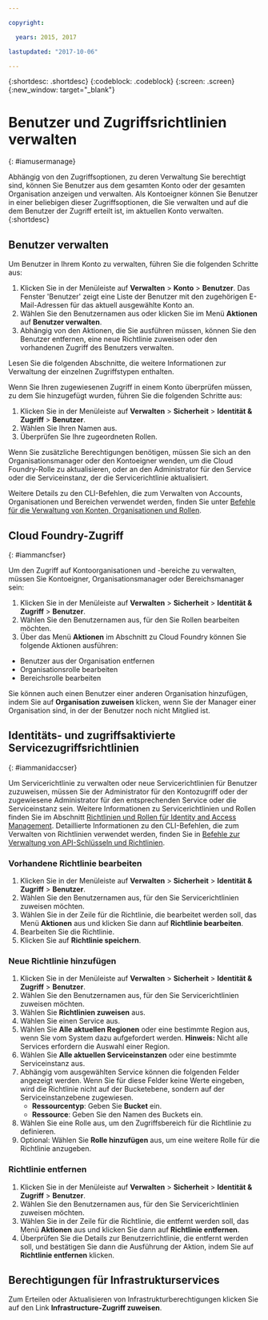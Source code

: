 ```yaml
---

copyright:

  years: 2015, 2017

lastupdated: "2017-10-06"

---
```


{:shortdesc: .shortdesc}
{:codeblock: .codeblock}
{:screen: .screen}
{:new_window: target="_blank"}

# Benutzer und Zugriffsrichtlinien verwalten
{: #iamusermanage}

Abhängig von den Zugriffsoptionen, zu deren Verwaltung Sie berechtigt sind, können Sie Benutzer aus dem gesamten Konto oder der gesamten Organisation anzeigen und verwalten. Als Kontoeigner können Sie Benutzer in einer beliebigen dieser Zugriffsoptionen, die Sie verwalten und auf die dem Benutzer der Zugriff erteilt ist, im aktuellen Konto verwalten.
{:shortdesc}

## Benutzer verwalten

Um Benutzer in Ihrem Konto zu verwalten, führen Sie die folgenden Schritte aus:

1. Klicken Sie in der Menüleiste auf **Verwalten** &gt; **Konto** &gt; **Benutzer**. Das Fenster 'Benutzer' zeigt eine Liste der Benutzer mit den zugehörigen E-Mail-Adressen für das aktuell ausgewählte Konto an.
2. Wählen Sie den Benutzernamen aus oder klicken Sie im Menü **Aktionen** auf **Benutzer verwalten**.
3. Abhängig von den Aktionen, die Sie ausführen müssen, können Sie den Benutzer entfernen, eine neue Richtlinie zuweisen oder den vorhandenen Zugriff des Benutzers verwalten.

Lesen Sie die folgenden Abschnitte, die weitere Informationen zur Verwaltung der einzelnen Zugriffstypen enthalten.

Wenn Sie Ihren zugewiesenen Zugriff in einem Konto überprüfen müssen, zu dem Sie hinzugefügt wurden, führen Sie die folgenden Schritte aus:

1. Klicken Sie in der Menüleiste auf **Verwalten** &gt; **Sicherheit** &gt; **Identität & Zugriff** &gt; **Benutzer**.
2. Wählen Sie Ihren Namen aus.
3. Überprüfen Sie Ihre zugeordneten Rollen.

Wenn Sie zusätzliche Berechtigungen benötigen, müssen Sie sich an den Organisationsmanager oder den Kontoeigner wenden, um die Cloud Foundry-Rolle zu aktualisieren, oder an den Administrator für den Service oder die Serviceinstanz, der die Servicerichtlinie aktualisiert.

Weitere Details zu den CLI-Befehlen, die zum Verwalten von Accounts, Organisationen und Bereichen verwendet werden, finden Sie unter [Befehle für die Verwaltung von Konten, Organisationen und Rollen](/docs/cli/reference/bluemix_cli/bx_cli.html#bx_commands_acctorg).

## Cloud Foundry-Zugriff
{: #iammancfser}

Um den Zugriff auf Kontoorganisationen und -bereiche zu verwalten, müssen Sie Kontoeigner, Organisationsmanager oder Bereichsmanager sein:

1. Klicken Sie in der Menüleiste auf **Verwalten** &gt; **Sicherheit** &gt; **Identität & Zugriff** &gt; **Benutzer**.
2. Wählen Sie den Benutzernamen aus, für den Sie Rollen bearbeiten möchten.
3. Über das Menü **Aktionen** im Abschnitt zu Cloud Foundry können Sie folgende Aktionen ausführen:

  * Benutzer aus der Organisation entfernen
  * Organisationsrolle bearbeiten
  * Bereichsrolle bearbeiten

Sie können auch einen Benutzer einer anderen Organisation hinzufügen, indem Sie auf **Organisation zuweisen** klicken, wenn Sie der Manager einer Organisation sind, in der der Benutzer noch nicht Mitglied ist.


## Identitäts- und zugriffsaktivierte Servicezugriffsrichtlinien
{: #iammanidaccser}

Um Servicerichtlinie zu verwalten oder neue Servicerichtlinien für Benutzer zuzuweisen, müssen Sie der Administrator für den Kontozugriff oder der zugewiesene Administrator für den entsprechenden Service oder die Serviceinstanz sein. Weitere Informationen zu Servicerichtlinien und Rollen finden Sie im Abschnitt [Richtlinien und Rollen für Identity and Access Management](/docs/iam/users_roles.html#iamusermanpol). Detaillierte Informationen zu den CLI-Befehlen, die zum Verwalten von Richtlinien verwendet werden, finden Sie in [Befehle zur Verwaltung von API-Schlüsseln und Richtlinien](/docs/cli/reference/bluemix_cli/bx_cli.html#bx_commands_iam).

### Vorhandene Richtlinie bearbeiten

1. Klicken Sie in der Menüleiste auf **Verwalten** &gt; **Sicherheit** &gt; **Identität & Zugriff** &gt; **Benutzer**.
2. Wählen Sie den Benutzernamen aus, für den Sie Servicerichtlinien zuweisen möchten.
3. Wählen Sie in der Zeile für die Richtlinie, die bearbeitet werden soll, das Menü **Aktionen** aus und klicken Sie dann auf **Richtlinie bearbeiten**.
4. Bearbeiten Sie die Richtlinie.
5. Klicken Sie auf **Richtlinie speichern**.

### Neue Richtlinie hinzufügen

1. Klicken Sie in der Menüleiste auf **Verwalten** &gt; **Sicherheit** &gt; **Identität & Zugriff** &gt; **Benutzer**.
2. Wählen Sie den Benutzernamen aus, für den Sie Servicerichtlinien zuweisen möchten.
3. Wählen Sie **Richtlinien zuweisen** aus.
4. Wählen Sie einen Service aus.
5. Wählen Sie **Alle aktuellen Regionen** oder eine bestimmte Region aus, wenn Sie vom System dazu aufgefordert werden. 
**Hinweis:** Nicht alle Services erfordern die Auswahl einer Region.
6. Wählen Sie **Alle aktuellen Serviceinstanzen** oder eine bestimmte Serviceinstanz aus.
7. Abhängig vom ausgewählten Service können die folgenden Felder angezeigt werden. Wenn Sie für diese Felder keine Werte eingeben, wird die Richtlinie nicht auf der Bucketebene, sondern auf der Serviceinstanzebene zugewiesen. 
    * **Ressourcentyp**: Geben Sie **Bucket** ein.
    * **Ressource**: Geben Sie den Namen des Buckets ein.
8. Wählen Sie eine Rolle aus, um den Zugriffsbereich für die Richtlinie zu definieren.
9. Optional: Wählen Sie **Rolle hinzufügen** aus, um eine weitere Rolle für die Richtlinie anzugeben.

### Richtlinie entfernen

1. Klicken Sie in der Menüleiste auf **Verwalten** &gt; **Sicherheit** &gt; **Identität & Zugriff** &gt; **Benutzer**.
2. Wählen Sie den Benutzernamen aus, für den Sie Servicerichtlinien zuweisen möchten.
3. Wählen Sie in der Zeile für die Richtlinie, die entfernt werden soll, das Menü **Aktionen** aus und klicken Sie dann auf **Richtlinie entfernen**.
4. Überprüfen Sie die Details zur Benutzerrichtlinie, die entfernt werden soll, und bestätigen Sie dann die Ausführung der Aktion, indem Sie auf **Richtlinie entfernen** klicken.
  

## Berechtigungen für Infrastrukturservices

Zum Erteilen oder Aktualisieren von Infrastrukturberechtigungen klicken Sie auf den Link **Infrastructure-Zugriff zuweisen**.

